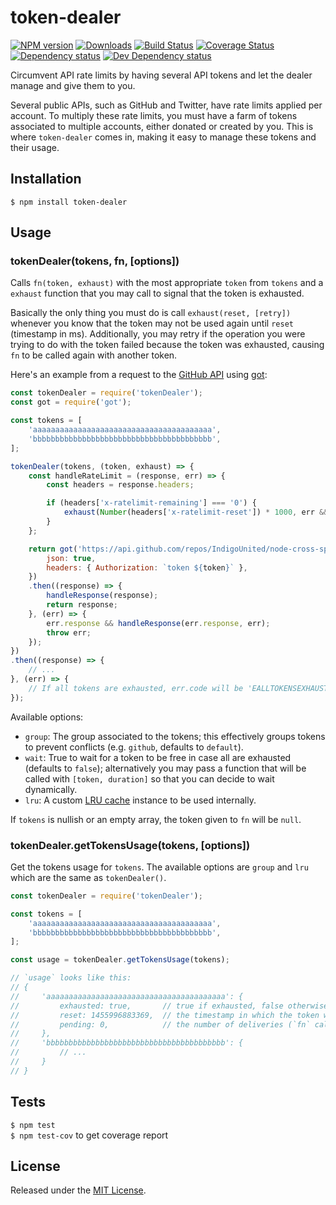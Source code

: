 # token-dealer

[![NPM version][npm-image]][npm-url] [![Downloads][downloads-image]][npm-url] [![Build Status][travis-image]][travis-url] [![Coverage Status][coveralls-image]][coveralls-url] [![Dependency status][david-dm-image]][david-dm-url] [![Dev Dependency status][david-dm-dev-image]][david-dm-dev-url]

[npm-url]:https://npmjs.org/package/token-dealer
[downloads-image]:http://img.shields.io/npm/dm/token-dealer.svg
[npm-image]:http://img.shields.io/npm/v/token-dealer.svg
[travis-url]:https://travis-ci.org/IndigoUnited/node-token-dealer
[travis-image]:http://img.shields.io/travis/IndigoUnited/node-token-dealer/master.svg
[coveralls-url]:https://coveralls.io/r/IndigoUnited/node-token-dealer
[coveralls-image]:https://img.shields.io/coveralls/IndigoUnited/node-token-dealer/master.svg
[david-dm-url]:https://david-dm.org/IndigoUnited/node-token-dealer
[david-dm-image]:https://img.shields.io/david/IndigoUnited/node-token-dealer.svg
[david-dm-dev-url]:https://david-dm.org/IndigoUnited/node-token-dealer#info=devDependencies
[david-dm-dev-image]:https://img.shields.io/david/dev/IndigoUnited/node-token-dealer.svg

Circumvent API rate limits by having several API tokens and let the dealer manage and give them to you.

Several public APIs, such as GitHub and Twitter, have rate limits applied per account. To multiply these rate limits, you must have a farm of tokens associated to multiple accounts, either donated or created by you. This is where `token-dealer` comes in, making it easy to
manage these tokens and their usage.


## Installation

`$ npm install token-dealer`


## Usage

### tokenDealer(tokens, fn, [options])

Calls `fn(token, exhaust)` with the most appropriate `token` from `tokens` and a `exhaust` function that you may call to signal that the token is exhausted.

Basically the only thing you must do is call `exhaust(reset, [retry])` whenever you know that the token may not be used again until `reset` (timestamp in ms). Additionally, you may retry if the operation you were trying to do with the token failed because the token was exhausted, causing `fn` to be called again with another token.

Here's an example from a request to the [GitHub API](https://developer.github.com/v3/#rate-limiting) using [got](https://www.npmjs.com/package/got):

```js
const tokenDealer = require('tokenDealer');
const got = require('got');

const tokens = [
    'aaaaaaaaaaaaaaaaaaaaaaaaaaaaaaaaaaaaaaaa',
    'bbbbbbbbbbbbbbbbbbbbbbbbbbbbbbbbbbbbbbbb',
];

tokenDealer(tokens, (token, exhaust) => {
    const handleRateLimit = (response, err) => {
        const headers = response.headers;

        if (headers['x-ratelimit-remaining'] === '0') {
            exhaust(Number(headers['x-ratelimit-reset']) * 1000, err && err.statusCode === 403);
        }
    };

    return got('https://api.github.com/repos/IndigoUnited/node-cross-spawn', {
        json: true,
        headers: { Authorization: `token ${token}` },
    })
    .then((response) => {
        handleResponse(response);
        return response;
    }, (err) => {
        err.response && handleResponse(err.response, err);
        throw err;
    });
})
.then((response) => {
    // ...
}, (err) => {
    // If all tokens are exhausted, err.code will be 'EALLTOKENSEXHAUSTED'
});
```

Available options:

- `group`: The group associated to the tokens; this effectively groups tokens to prevent conflicts (e.g. `github`, defaults to `default`).
- `wait`: True to wait for a token to be free in case all are exhausted (defaults to `false`); alternatively you may pass a function that will be called with `[token, duration]` so that you can decide to wait dynamically.
- `lru`: A custom [LRU cache](https://www.npmjs.com/package/lru-cache) instance to be used internally.


If `tokens` is nullish or an empty array, the token given to `fn` will be `null`.


### tokenDealer.getTokensUsage(tokens, [options])

Get the tokens usage for `tokens`. The available options are `group` and `lru` which are the same as `tokenDealer()`.

```js
const tokenDealer = require('tokenDealer');

const tokens = [
    'aaaaaaaaaaaaaaaaaaaaaaaaaaaaaaaaaaaaaaaa',
    'bbbbbbbbbbbbbbbbbbbbbbbbbbbbbbbbbbbbbbbb',
];

const usage = tokenDealer.getTokensUsage(tokens);

// `usage` looks like this:
// {
//     'aaaaaaaaaaaaaaaaaaaaaaaaaaaaaaaaaaaaaaaa': {
//         exhausted: true,       // true if exhausted, false otherwise
//         reset: 1455996883369,  // the timestamp in which the token will become available again
//         pending: 0,            // the number of deliveries (`fn` calls) that still haven't completed
//     },
//     'bbbbbbbbbbbbbbbbbbbbbbbbbbbbbbbbbbbbbbbb': {
//         // ...
//     }
// }
```


## Tests

`$ npm test`   
`$ npm test-cov` to get coverage report


## License

Released under the [MIT License](http://www.opensource.org/licenses/mit-license.php).
